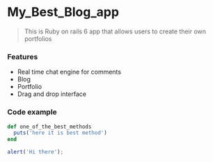 # My_Best_Blog_app

> This is Ruby on rails 6 app that allows users to create their own portfolios

### Features

- Real time chat engine for comments
- Blog
- Portfolio
- Drag and drop interface

### Code example

``` ruby
def one_of_the_best_methods
  puts('here it is best method')  
end
```

``` javascript
alert('Hi there');
```
